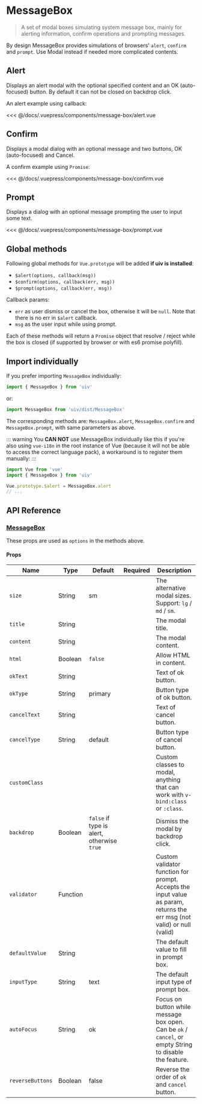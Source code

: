 # MessageBox

> A set of modal boxes simulating system message box, mainly for alerting information, confirm operations and prompting messages.

By design MessageBox provides simulations of browsers' `alert`, `confirm` and `prompt`. Use Modal instead if needed more complicated contents.

## Alert

Displays an alert modal with the optional specified content and an OK (auto-focused) button. By default it can not be closed on backdrop click.

An alert example using callback:

<message-box-alert/>

<<< @/docs/.vuepress/components/message-box/alert.vue

## Confirm

Displays a modal dialog with an optional message and two buttons, OK (auto-focused) and Cancel.

A confirm example using `Promise`:

<message-box-confirm/>

<<< @/docs/.vuepress/components/message-box/confirm.vue

## Prompt

Displays a dialog with an optional message prompting the user to input some text.

<message-box-prompt/>

<<< @/docs/.vuepress/components/message-box/prompt.vue

## Global methods

Following global methods for `Vue.prototype` will be added **if uiv is installed**:

* `$alert(options, callback(msg))`
* `$confirm(options, callback(err, msg))`
* `$prompt(options, callback(err, msg))`

Callback params:

* `err` as user dismiss or cancel the box, otherwise it will be `null`. Note that there is no err in `$alert` callback.
* `msg` as the user input while using prompt.

Each of these methods will return a `Promise` object that resolve / reject while the box is closed (if supported by browser or with es6 promise polyfill).

## Import individually

If you prefer importing `MessageBox` individually:

```javascript
import { MessageBox } from 'uiv'
```

or:

```javascript
import MessageBox from 'uiv/dist/MessageBox'
```

The corresponding methods are: `MessageBox.alert`, `MessageBox.confirm` and `MessageBox.prompt`, with same parameters as above.

::: warning
You **CAN NOT** use MessageBox individually like this if you're also using `vue-i18n` in the root instance of Vue (because it will not be able to access the correct language pack), a workaround is to register them manually:
:::

```javascript
import Vue from 'vue'
import { MessageBox } from 'uiv'

Vue.prototype.$alert = MessageBox.alert
// ...
```

## API Reference

### [MessageBox](https://github.com/uiv-lib/uiv/blob/1.x/src/services/messagebox/MessageBox.vue)

These props are used as `options` in the methods above.

#### Props

Name             | Type       | Default  | Required | Description
----------       | ---------- | -------- | -------- | -----------------------
`size`           | String     | sm       |          | The alternative modal sizes. Support: `lg` / `md` / `sm`.
`title`          | String     |          |          | The modal title.
`content`        | String     |          |          | The modal content.
`html`           | Boolean    | `false`  |          | Allow HTML in content.
`okText`         | String     |          |          | Text of ok button.
`okType`         | String     | primary  |          | Button type of ok button.
`cancelText`     | String     |          |          | Text of cancel button.
`cancelType`     | String     | default  |          | Button type of cancel button.
`customClass`    |            |          |          | Custom classes to modal, anything that can work with `v-bind:class` or `:class`.
`backdrop`       | Boolean    | `false` if type is alert, otherwise `true` |          | Dismiss the modal by backdrop click.
`validator`      | Function   |          |          | Custom validator function for prompt. Accepts the input value as param, returns the err msg (not valid) or null (valid)
`defaultValue`   | String     |          |          | The default value to fill in prompt box.
`inputType`      | String     | text     |          | The default input type of prompt box.
`autoFocus`      | String     | ok       |          | Focus on button while message box open. Can be `ok` / `cancel`, or empty String to disable the feature.
`reverseButtons` | Boolean    | false    |          | Reverse the order of `ok` and `cancel` button.

